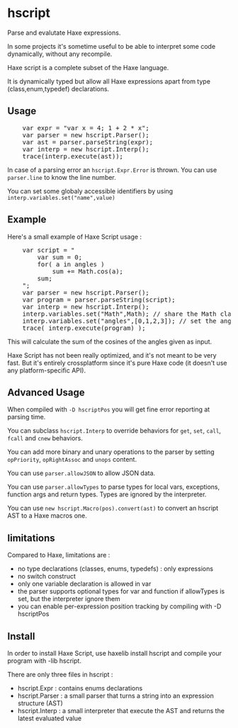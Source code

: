 hscript
=======

Parse and evalutate Haxe expressions.


In some projects it's sometime useful to be able to interpret some code dynamically, without any recompile.

Haxe script is a complete subset of the Haxe language.

It is dynamically typed but allow all Haxe expressions apart from type (class,enum,typedef) declarations.

Usage
-----

<pre>
	var expr = "var x = 4; 1 + 2 * x";
	var parser = new hscript.Parser();
	var ast = parser.parseString(expr);
	var interp = new hscript.Interp();
	trace(interp.execute(ast));
</pre>

In case of a parsing error an `hscript.Expr.Error` is thrown. You can use `parser.line` to know the line number.

You can set some globaly accessible identifiers by using `interp.variables.set("name",value)`

Example
-------

Here's a small example of Haxe Script usage :
<pre>
	var script = "
		var sum = 0;
		for( a in angles )
			sum += Math.cos(a);
		sum; 
	";
	var parser = new hscript.Parser();
	var program = parser.parseString(script);
	var interp = new hscript.Interp();
	interp.variables.set("Math",Math); // share the Math class
	interp.variables.set("angles",[0,1,2,3]); // set the angles list
	trace( interp.execute(program) ); 
</pre>

This will calculate the sum of the cosines of the angles given as input.

Haxe Script has not been really optimized, and it's not meant to be very fast. But it's entirely crossplatform since it's pure Haxe code (it doesn't use any platform-specific API).

Advanced Usage
--------------

When compiled with `-D hscriptPos` you will get fine error reporting at parsing time.

You can subclass `hscript.Interp` to override behaviors for `get`, `set`, `call`, `fcall` and `cnew` behaviors.

You can add more binary and unary operations to the parser by setting `opPriority`, `opRightAssoc` and `unops` content.

You can use `parser.allowJSON` to allow JSON data.

You can use `parser.allowTypes` to parse types for local vars, exceptions, function args and return types. Types are ignored by the interpreter.

You can use `new hscript.Macro(pos).convert(ast)` to convert an hscript AST to a Haxe macros one.

limitations
-----------

Compared to Haxe, limitations are :

- no type declarations (classes, enums, typedefs) : only expressions
- no switch construct
- only one variable declaration is allowed in var
- the parser supports optional types for var and function if allowTypes is set, but the interpreter ignore them
- you can enable per-expression position tracking by compiling with -D hscriptPos 

Install
-------

In order to install Haxe Script, use haxelib install hscript and compile your program with -lib hscript.

There are only three files in hscript :

  - hscript.Expr : contains enums declarations
  - hscript.Parser : a small parser that turns a string into an expression structure (AST)
  - hscript.Interp : a small interpreter that execute the AST and returns the latest evaluated value
